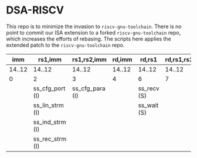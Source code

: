 # DSA-RISCV

This repo is to minimize the invasion to `riscv-gnu-toolchain`.
There is no point to commit our ISA extension to a forked
`riscv-gnu-toolchain` repo, which increases the efforts of rebasing.
The scripts here applies the extended patch to the
`riscv-gnu-toolchain` repo.

|imm     |rs1,imm        |rs1,rs2,imm    |rd,imm    |rd,rs1     |rd,rs1,rs2|opcode2 |opcode1 |opcode|
|--------|---------------|---------------|----------|-----------|----------|--------|--------|------|
| 14..12 | 14..12        | 14..12        | 14..12   | 14..12    |14..12    |6..5    |4..2    |6..2  |
| 0      | 2             |     3         |  4       |    6      |  7       |  -     |  -     |-     |
|        |ss_cfg_port (I)|ss_cfg_para (I)|          |ss_recv (S)|          |  0     |  2     |0x2   |
|        |ss_lin_strm (I)|               |          |ss_wait (S)|          |  1     |  2     |0xa   |
|        |ss_ind_strm (I)|               |          |           |          |  2     |  6     |0x16  |
|        |ss_rec_strm (I)|               |          |           |          |  3     |  6     |0x1e  |

